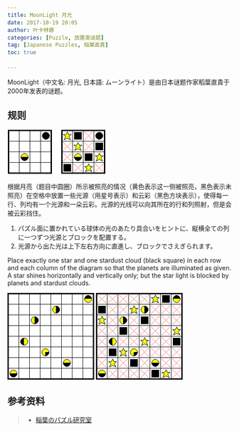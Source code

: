 ```yaml
---
title: MoonLight 月光
date: 2017-10-19 20:05
author: 叶卡林娜
categories: [Puzzle, 放置类谜题]
tag: [Japanese Puzzles, 稲葉直貴]
toc: true

---
```


MoonLight（中文名: 月光, 日本語: ムーンライト）是由日本谜题作家稻葉直貴于2000年发表的谜题。

## 规则

![MoonLight小型例题，作者：稲葉直貴](/images/moonlight.png)

根据月亮（题目中圆圈）所示被照亮的情况（黄色表示这一侧被照亮，黑色表示未照亮）在空格中放置一些光源（用星号表示）和云彩（黑色方块表示），使得每一行、列均有一个光源和一朵云彩。光源的光线可以向其所在的行和列照射，但是会被云彩挡住。


1. パズル面に置かれている球体の光のあたり具合いをヒントに、縦横全ての列に一つずつ光源とブロックを配置する。
2. 光源から出た光は上下左右方向に直進し、ブロックでさえぎられます。


Place exactly one star and one stardust cloud (black square) in each row and each column of the diagram so that the planets are illuminated as given. A star shines horizontally and vertically only; but the star light is blocked by planets and stardust clouds.

![MoonLight，作者：稲葉直貴](/images/moonlight_e.png)
![MoonLight例题解答](/images/moonlight_a.png)

## 参考资料

> - [稲葉のパズル研究室](http://inabapuzzle.com/honkaku/color.html)